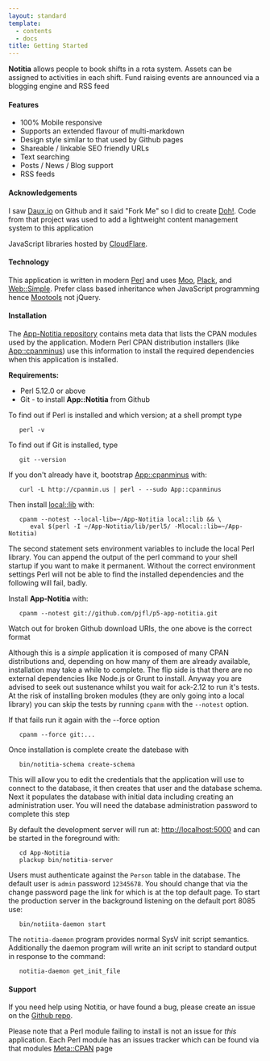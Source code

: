 ```yaml
---
layout: standard
template:
  - contents
  - docs
title: Getting Started
---
```


**Notitia** allows people to book shifts in a rota system. Assets
can be assigned to activities in each shift. Fund raising events
are announced via a blogging engine and RSS feed

#### Features

* 100% Mobile responsive
* Supports an extended flavour of multi-markdown
* Design style similar to that used by Github pages
* Shareable / linkable SEO friendly URLs
* Text searching
* Posts / News / Blog support
* RSS feeds

#### Acknowledgements

I saw [Daux.io](https://github.com/justinwalsh/daux.io) on Github and it said
"Fork Me" so I did to create [Doh!](https://github.com/pjfl/p5-app-doh). Code
from that project was used to add a lightweight content management system to
this application

JavaScript libraries hosted by [CloudFlare](https://www.cloudflare.com/).

#### Technology

This application is written in modern [Perl](http://www.perl.org) and uses
[Moo](https://metacpan.org/module/Moo),
[Plack](https://metacpan.org/module/Plack), and
[Web::Simple](https://metacpan.org/module/Web::Simple). Prefer class based
inheritance when JavaScript programming hence [Mootools](http://mootools.net/)
not jQuery.

#### Installation

The [App-Notitia repository](http://github.com/pjfl/p5-app-notitia) contains
meta data that lists the CPAN modules used by the application. Modern Perl CPAN
distribution installers (like
[App::cpanminus](https://metacpan.org/module/App::cpanminus)) use this
information to install the required dependencies when this application is
installed.

**Requirements:**

* Perl 5.12.0 or above
* Git - to install **App::Notitia** from Github

To find out if Perl is installed and which version; at a shell prompt type

```shell
   perl -v
```
To find out if Git is installed, type

```shell
   git --version
```

If you don't already have it, bootstrap
[App::cpanminus](https://metacpan.org/module/App::cpanminus) with:

```shell
   curl -L http://cpanmin.us | perl - --sudo App::cpanminus
```

Then install [local::lib](https://metacpan.org/module/local::lib) with:

```shell
   cpanm --notest --local-lib=~/App-Notitia local::lib && \
      eval $(perl -I ~/App-Notitia/lib/perl5/ -Mlocal::lib=~/App-Notitia)
```

The second statement sets environment variables to include the local Perl
library. You can append the output of the perl command to your shell startup if
you want to make it permanent. Without the correct environment settings Perl
will not be able to find the installed dependencies and the following will
fail, badly.

Install **App-Notitia** with:

```shell
   cpanm --notest git://github.com/pjfl/p5-app-notitia.git
```

Watch out for broken Github download URIs, the one above is the correct
format

Although this is a *simple* application it is composed of many CPAN
distributions and, depending on how many of them are already available,
installation may take a while to complete. The flip side is that there are no
external dependencies like Node.js or Grunt to install. Anyway you are advised
to seek out sustenance whilst you wait for ack-2.12 to run it's tests.  At the
risk of installing broken modules (they are only going into a local library)
you can skip the tests by running `cpanm` with the `--notest` option.

If that fails run it again with the --force option

```shell
   cpanm --force git:...
```

Once installation is complete create the datebase with

```shell
   bin/notitia-schema create-schema
```

This will allow you to edit the credentials that the application will use to
connect to the database, it then creates that user and the database schema.
Next it populates the database with initial data including creating an
administration user. You will need the database administration password to
complete this step

By default the development server will run at:
[http://localhost:5000](http://localhost:5000) and can be started in the
foreground with:

```shell
   cd App-Notitia
   plackup bin/notitia-server
```

Users must authenticate against the `Person` table in the database.  The
default user is `admin` password `12345678`. You should change that via the
change password page the link for which is at the top default page. To start
the production server in the background listening on the default port 8085 use:

```shell
   bin/notiita-daemon start
```

The `notitia-daemon` program provides normal SysV init script semantics.
Additionally the daemon program will write an init script to standard output in
response to the command:

```shell
   notitia-daemon get_init_file
```
#### Support

If you need help using Notitia, or have found a bug,
please create an issue on the
<a href="https://github.com/pjfl/p5-app-notitia/issues" target="_blank">
Github repo</a>.

Please note that a Perl module failing to install is not an issue for *this*
application. Each Perl module has an issues tracker which can be found via that
modules [Meta::CPAN](https://metacpan.org) page

